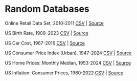 # Random Databases

Online Retail Data Set, 2010-2011 [CSV](databases/Online%20Retail.csv) | [Source](https://www.kaggle.com/datasets/vijayuv/onlineretail)

US Birth Rate, 1909–2023 [CSV](databases/US_Births_and_General_Fertility_Rates.csv) | [Source](https://www.cdc.gov/nchs/data-visualization/natality-trends/index.htm)

US Car Cost, 1967-2016 [CSV](databases/US_Car_Cost.csv) | [Source](https://wgntv.com/news/the-average-car-now-costs-25449-how-much-was-a-car-the-year-you-were-born/)

US Consumer Price Index (Urban), 1947-2024 [CSV](databases/US_Consumer_Price_Index_All_Items.csv) | [Source](https://fred.stlouisfed.org/series/CPIAUCSL)

US Home Prices: Monthly Median, 1953-2024 [CSV](databases/US_Home_Prices_Monthly_Median.csv) | [Source](https://dqydj.com/historical-home-prices/)

US Inflation: Consumer Prices, 1960-2022 [CSV](databases/US_Inflation_Consumer_Prices.csv) | [Source](https://fred.stlouisfed.org/series/FPCPITOTLZGUSA)
